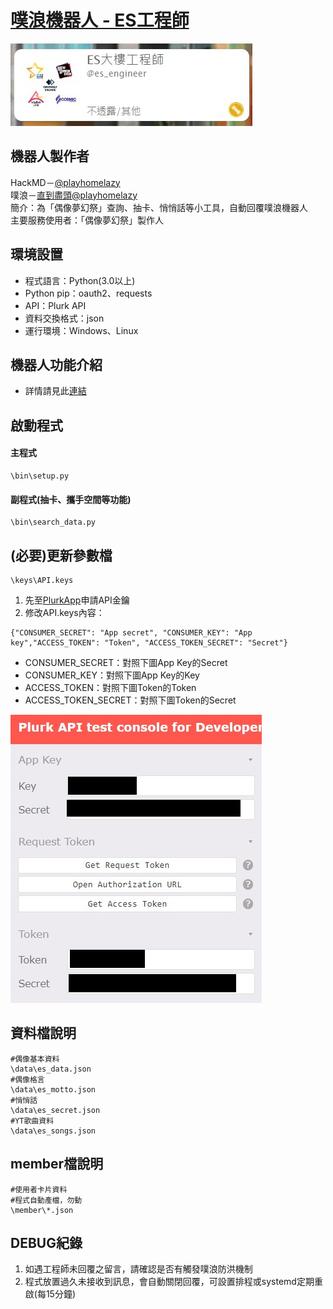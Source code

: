 
# [噗浪機器人 - ES工程師](https://www.plurk.com/es_engineer)
![image](https://github.com/playhomelazy/plurk_es_engineer_public/blob/main/image/image-es_engineer-prod.jpg)
## 機器人製作者
HackMD－[@playhomelazy](https://hackmd.io/@playhomelazy)   
噗浪－[直到盡頭@playhomelazy](https://www.plurk.com/playhomelazy)  
簡介：為「偶像夢幻祭」查詢、抽卡、悄悄話等小工具，自動回覆噗浪機器人  
主要服務使用者：「偶像夢幻祭」製作人  
## 環境設置
* 程式語言：Python(3.0以上)
* Python pip：oauth2、requests
* API：Plurk API
* 資料交換格式：json
* 運行環境：Windows、Linux
## 機器人功能介紹
* 詳情請見此[連結](https://www.plurk.com/p/3fgt3at9g0)
## 啟動程式
#### 主程式
```
\bin\setup.py
```
#### 副程式(抽卡、攜手空間等功能)
```
\bin\search_data.py
```
## (必要)更新參數檔
```
\keys\API.keys
```
1. 先至[PlurkApp](https://www.plurk.com/PlurkApp/)申請API金鑰
2. 修改API.keys內容：
```
{"CONSUMER_SECRET": "App secret", "CONSUMER_KEY": "App key","ACCESS_TOKEN": "Token", "ACCESS_TOKEN_SECRET": "Secret"}
```
* CONSUMER_SECRET：對照下圖App Key的Secret
* CONSUMER_KEY：對照下圖App Key的Key
* ACCESS_TOKEN：對照下圖Token的Token
* ACCESS_TOKEN_SECRET：對照下圖Token的Secret 

![image](https://github.com/playhomelazy/plurk_es_engineer_public/blob/main/image/image-plurk_api.jpg)
## 資料檔說明
```
#偶像基本資料
\data\es_data.json
#偶像格言
\data\es_motto.json
#悄悄話
\data\es_secret.json
#YT歌曲資料
\data\es_songs.json
```
## member檔說明
```
#使用者卡片資料
#程式自動產檔，勿動
\member\*.json
```
## DEBUG紀錄
1. 如遇工程師未回覆之留言，請確認是否有觸發噗浪防洪機制
2. 程式放置過久未接收到訊息，會自動關閉回覆，可設置排程或systemd定期重啟(每15分鐘)